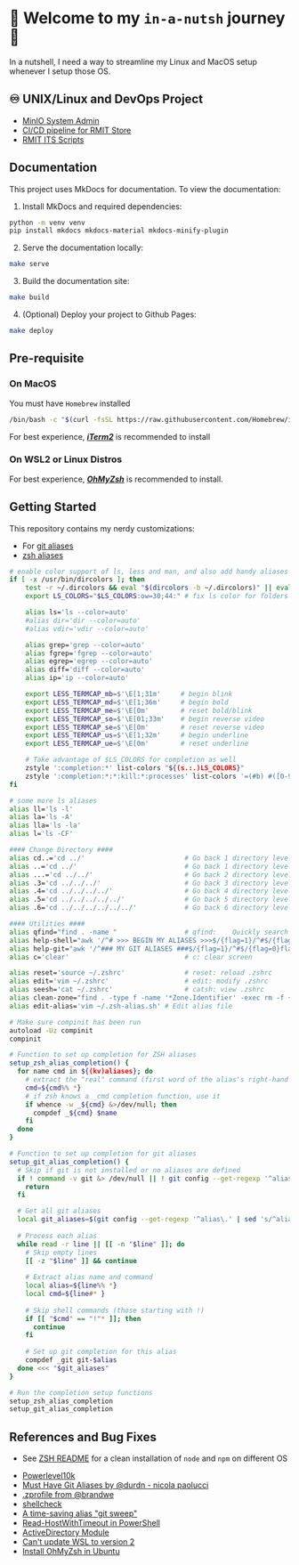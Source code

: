 # 🌰 Welcome to my `in-a-nutsh` journey 🐚
In a nutshell, I need a way to streamline my Linux and MacOS setup whenever I setup those OS.
  
## ♾️ UNIX/Linux and DevOps Project
- [MinIO System Admin](https://github.com/LaansDole/unix-sysadm-minio)
- [CI/CD pipeline for RMIT Store](https://github.com/RMIT-DevOps-Hackathon/COSC2767-RMIT-Store)
- [RMIT ITS Scripts](https://github.com/LaansDole/RMIT-ITS-useful-scripts)

## Documentation

This project uses MkDocs for documentation. To view the documentation:

1. Install MkDocs and required dependencies:
```bash
python -m venv venv
pip install mkdocs mkdocs-material mkdocs-minify-plugin
```

2. Serve the documentation locally:
```bash
make serve
```

3. Build the documentation site:
```bash
make build
```

4. (Optional) Deploy your project to Github Pages:
```bash
make deploy
```

## Pre-requisite

### On MacOS

You must have `Homebrew` installed
```bash
/bin/bash -c "$(curl -fsSL https://raw.githubusercontent.com/Homebrew/install/HEAD/install.sh)"
```
For best experience, ***[iTerm2](https://iterm2.com/)*** is recommended to install

### On WSL2 or Linux Distros

For best experience, ***[OhMyZsh](./_zsh_/omz-init.sh)*** is recommended to install. 

## Getting Started

This repository contains my nerdy customizations:
- For [git aliases](./_git_)
- [zsh aliases](./_zsh_/.zsh-alias.sh)
```bash
# enable color support of ls, less and man, and also add handy aliases
if [ -x /usr/bin/dircolors ]; then
    test -r ~/.dircolors && eval "$(dircolors -b ~/.dircolors)" || eval "$(dircolors -b)"
    export LS_COLORS="$LS_COLORS:ow=30;44:" # fix ls color for folders with 777 permissions

    alias ls='ls --color=auto'
    #alias dir='dir --color=auto'
    #alias vdir='vdir --color=auto'

    alias grep='grep --color=auto'
    alias fgrep='fgrep --color=auto'
    alias egrep='egrep --color=auto'
    alias diff='diff --color=auto'
    alias ip='ip --color=auto'

    export LESS_TERMCAP_mb=$'\E[1;31m'     # begin blink
    export LESS_TERMCAP_md=$'\E[1;36m'     # begin bold
    export LESS_TERMCAP_me=$'\E[0m'        # reset bold/blink
    export LESS_TERMCAP_so=$'\E[01;33m'    # begin reverse video
    export LESS_TERMCAP_se=$'\E[0m'        # reset reverse video
    export LESS_TERMCAP_us=$'\E[1;32m'     # begin underline
    export LESS_TERMCAP_ue=$'\E[0m'        # reset underline

    # Take advantage of $LS_COLORS for completion as well
    zstyle ':completion:*' list-colors "${(s.:.)LS_COLORS}"
    zstyle ':completion:*:*:kill:*:processes' list-colors '=(#b) #([0-9]#)*=0=01;31'
fi

# some more ls aliases
alias ll='ls -l'
alias la='ls -A'
alias lla='ls -la'
alias l='ls -CF'

#### Change Directory ####
alias cd..='cd ../'                         # Go back 1 directory level (for fast typers)
alias ..='cd ../'                           # Go back 1 directory level
alias ...='cd ../../'                       # Go back 2 directory levels
alias .3='cd ../../../'                     # Go back 3 directory levels
alias .4='cd ../../../../'                  # Go back 4 directory levels
alias .5='cd ../../../../../'               # Go back 5 directory levels
alias .6='cd ../../../../../../'            # Go back 6 directory levels

#### Utilities ####
alias qfind="find . -name "                 # qfind:    Quickly search for file
alias help-shell="awk '/^# >>> BEGIN MY ALIASES >>>$/{flag=1}/^#$/{flag=0}flag' ~/.zshrc"          # help-shell: List all aliases in bash
alias help-git="awk '/^### MY GIT ALIASES ###$/{flag=1}/^#$/{flag=0}flag' ~/.gitconfig"    # help-git: List all aliases in git
alias c='clear'                             # c: clear screen

alias reset='source ~/.zshrc'               # reset: reload .zshrc
alias edit='vim ~/.zshrc'                   # edit: modify .zshrc
alias seesh='cat ~/.zshrc'                  # catsh: view .zshrc
alias clean-zone="find . -type f -name '*Zone.Identifier' -exec rm -f {} \;"     # clean up Zone.Identifier files
alias edit-alias='vim ~/.zsh-alias.sh' # Edit alias file

# Make sure compinit has been run
autoload -Uz compinit
compinit

# Function to set up completion for ZSH aliases
setup_zsh_alias_completion() {
  for name cmd in ${(kv)aliases}; do
    # extract the "real" command (first word of the alias's right-hand side)
    cmd=${cmd%% *}
    # if zsh knows a _cmd completion function, use it
    if whence -w _${cmd} &>/dev/null; then
      compdef _${cmd} $name
    fi
  done
}

# Function to set up completion for git aliases
setup_git_alias_completion() {
  # Skip if git is not installed or no aliases are defined
  if ! command -v git &> /dev/null || ! git config --get-regexp '^alias\.' &> /dev/null; then
    return
  fi

  # Get all git aliases
  local git_aliases=$(git config --get-regexp '^alias\.' | sed 's/^alias\.//')
  
  # Process each alias
  while read -r line || [[ -n "$line" ]]; do
    # Skip empty lines
    [[ -z "$line" ]] && continue
    
    # Extract alias name and command
    local alias=${line%% *}
    local cmd=${line#* }
    
    # Skip shell commands (those starting with !)
    if [[ "$cmd" == "!"* ]]; then
      continue
    fi
    
    # Set up git completion for this alias
    compdef _git git-$alias
  done <<< "$git_aliases"
}

# Run the completion setup functions
setup_zsh_alias_completion
setup_git_alias_completion
```

## References and Bug Fixes
- See [ZSH README](./_zsh_/README.md) for a clean installation of `node` and `npm` on different OS
<ul>
  <li><a href="https://github.com/romkatv/powerlevel10k#getting-started" target="_blank">Powerlevel10k</a></li>
  <li><a href="http://durdn.com/blog/2012/11/22/must-have-git-aliases-advanced-examples/" target="_blank">Must Have Git Aliases by @durdn - nicola paolucci</a></li>
  <li><a href="https://github.com/brandwe/Zprofile" target="_blank">.zprofile from @brandwe</a></li>
  <li><a href="https://github.com/koalaman/shellcheck#from-your-terminal" target="_blank">shellcheck</a></li>
  <li><a href="https://dev.to/colinkiama/a-time-saving-git-alias-git-sweep-bhn" target="_blank">A time-saving alias "git sweep"</a></li>
  <li><a href="https://stackoverflow.com/questions/43733089/how-to-configure-a-timeout-for-read-host-in-powershell" target="_blank">Read-HostWithTimeout in PowerShell</a></li>
  <li><a href="https://learn.microsoft.com/en-us/powershell/module/activedirectory/?view=windowsserver2022-ps" target="_blank">ActiveDirectory Module</a></li>
  <li><a href="https://superuser.com/questions/1780111/cant-update-wsl-to-version-2" target="_blank">Can't update WSL to version 2</a></li>
  <li><a href="https://www.tecmint.com/install-oh-my-zsh-in-ubuntu/" target="_blank">Install OhMyZsh in Ubuntu</a></li>
</ul>
